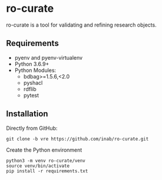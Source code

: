 # ro-curate

ro-curate is a tool for validating and refining research objects.

## Requirements
- pyenv and pyenv-virtualenv
- Python 3.6.9+
- Python Modules:
  - bdbag>=1.5.6,<2.0
  - pyshacl
  - rdflib
  - pytest
  
Installation
------------

Directly from GitHub:

```
git clone -b vre https://github.com/inab/ro-curate.git
```

Create the Python environment

```
python3 -m venv ro-curate/venv
source venv/bin/activate
pip install -r requirements.txt
```